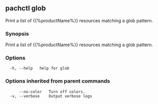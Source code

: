 ## pachctl glob

Print a list of {{%productName%}} resources matching a glob pattern.

### Synopsis

Print a list of {{%productName%}} resources matching a glob pattern.

### Options

```
  -h, --help   help for glob
```

### Options inherited from parent commands

```
      --no-color   Turn off colors.
  -v, --verbose    Output verbose logs
```

